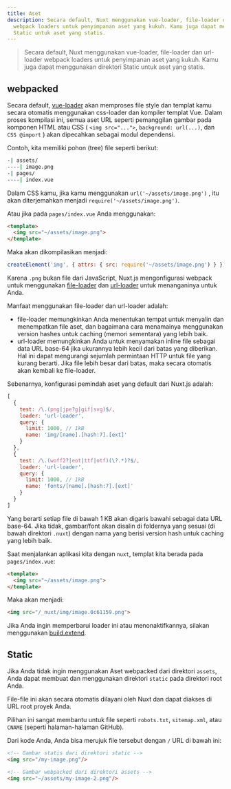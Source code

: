 ```yaml
---
title: Aset
description: Secara default, Nuxt menggunakan vue-loader, file-loader dan url-loader
  webpack loaders untuk penyimpanan aset yang kukuh. Kamu juga dapat menggunakan direktori
  Static untuk aset yang statis.
---
```


> Secara default, Nuxt menggunakan vue-loader, file-loader dan url-loader webpack loaders untuk penyimpanan aset yang kukuh. Kamu juga dapat menggunakan direktori Static untuk aset yang statis.

## webpacked

Secara default, [vue-loader](http://vue-loader.vuejs.org/en/) akan memproses file style dan templat kamu secara otomatis menggunakan css-loader dan kompiler templat Vue. Dalam proses kompilasi ini, semua aset URL seperti pemanggilan gambar pada komponen HTML atau CSS ( `<img src="...">`, `background: url(...)`, dan `CSS @import` ) akan dipecahkan sebagai modul dependensi.

Contoh, kita memiliki pohon (tree) file seperti berikut:

```bash
-| assets/
----| image.png
-| pages/
----| index.vue
```

Dalam CSS kamu, jika kamu menggunakan `url('~/assets/image.png')` , itu akan diterjemahkan menjadi `require('~/assets/image.png')`.

Atau jika pada `pages/index.vue` Anda menggunakan:

```html
<template>
  <img src="~/assets/image.png">
</template>
```

Maka akan dikompilasikan menjadi:

```js
createElement('img', { attrs: { src: require('~/assets/image.png') } })
```

Karena `.png` bukan file dari JavaScript, Nuxt.js mengonfigurasi webpack untuk menggunakan [file-loader](https://github.com/webpack/file-loader) dan [url-loader](https://github.com/webpack/url-loader) untuk menanganinya untuk Anda.

Manfaat menggunakan file-loader dan url-loader adalah:

- file-loader memungkinkan Anda menentukan tempat untuk menyalin dan menempatkan file aset, dan bagaimana cara menamainya menggunakan version hashes untuk caching (memori sementara) yang lebih baik.
- url-loader memungkinkan Anda untuk menyamakan inline file sebagai data URL base-64 jika ukurannya lebih kecil dari batas yang diberikan. Hal ini dapat mengurangi sejumlah permintaan HTTP untuk file yang kurang berarti. Jika file lebih besar dari batas, maka secara otomatis akan kembali ke file-loader.

Sebenarnya, konfigurasi pemindah aset yang default dari Nuxt.js adalah:

```js
[
  {
    test: /\.(png|jpe?g|gif|svg)$/,
    loader: 'url-loader',
    query: {
      limit: 1000, // 1kB
      name: 'img/[name].[hash:7].[ext]'
    }
  },
  {
    test: /\.(woff2?|eot|ttf|otf)(\?.*)?$/,
    loader: 'url-loader',
    query: {
      limit: 1000, // 1kB
      name: 'fonts/[name].[hash:7].[ext]'
    }
  }
]
```

Yang berarti setiap file di bawah 1 KB akan digaris bawahi sebagai data URL base-64. Jika tidak, gambar/font akan disalin di foldernya yang sesuai (di bawah direktori `.nuxt`) dengan nama yang berisi version hash untuk caching yang lebih baik.

Saat menjalankan aplikasi kita dengan `nuxt`, templat kita berada pada `pages/index.vue`:

```html
<template>
  <img src="~/assets/image.png">
</template>
```

Maka akan menjadi:

```html
<img src="/_nuxt/img/image.0c61159.png">
```

Jika Anda ingin memperbarui loader ini atau menonaktifkannya, silakan menggunakan [build.extend](/api/configuration-build#extend).

## Static

Jika Anda tidak ingin menggunakan Aset webpacked dari direktori `assets`, Anda dapat membuat dan menggunakan direktori `static` pada direktori root Anda.

File-file ini akan secara otomatis dilayani oleh Nuxt dan dapat diakses di URL root proyek Anda.

Pilihan ini sangat membantu untuk file seperti `robots.txt`, `sitemap.xml`, atau `CNAME` (seperti halaman-halaman GitHub).

Dari kode Anda, Anda bisa merujuk file tersebut dengan `/` URL di bawah ini:

```html
<!-- Gambar statis dari direktori static -->
<img src="/my-image.png"/>

<!-- Gambar webpacked dari direktori assets -->
<img src="~/assets/my-image-2.png"/>
```
